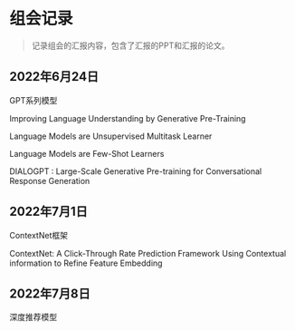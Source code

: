 # 组会记录

> 记录组会的汇报内容，包含了汇报的PPT和汇报的论文。

## 2022年6月24日

GPT系列模型

Improving Language Understanding by Generative Pre-Training

Language Models are Unsupervised Multitask Learner

 Language Models are Few-Shot Learners

DIALOGPT : Large-Scale Generative Pre-training for Conversational Response Generation

## 2022年7月1日

ContextNet框架

ContextNet: A Click-Through Rate Prediction Framework Using Contextual information to Refine Feature Embedding

## 2022年7月8日

深度推荐模型